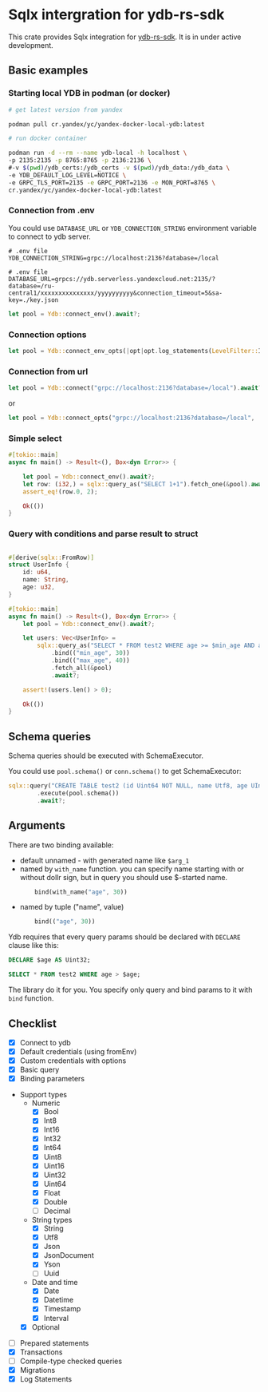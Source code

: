 # Sqlx intergration for ydb-rs-sdk

This crate provides Sqlx integration for [ydb-rs-sdk](https://github.com/ydb-platform/ydb-rs-sdk). It is in under active development.

## Basic examples

### Starting local YDB in podman (or docker)

```sh
# get latest version from yandex

podman pull cr.yandex/yc/yandex-docker-local-ydb:latest

# run docker container

podman run -d --rm --name ydb-local -h localhost \
-p 2135:2135 -p 8765:8765 -p 2136:2136 \
#-v $(pwd)/ydb_certs:/ydb_certs -v $(pwd)/ydb_data:/ydb_data \
-e YDB_DEFAULT_LOG_LEVEL=NOTICE \
-e GRPC_TLS_PORT=2135 -e GRPC_PORT=2136 -e MON_PORT=8765 \
cr.yandex/yc/yandex-docker-local-ydb:latest


```

### Connection from .env

You could use `DATABASE_URL` or `YDB_CONNECTION_STRING` environment variable to connect to ydb server.

```.env
# .env file
YDB_CONNECTION_STRING=grpc://localhost:2136?database=/local
```

```.env
# .env file
DATABASE_URL=grpcs://ydb.serverless.yandexcloud.net:2135/?database=/ru-central1/xxxxxxxxxxxxxxx/yyyyyyyyyy&connection_timeout=5&sa-key=./key.json

```

```rust
let pool = Ydb::connect_env().await?;
```

### Connection options

```rust
let pool = Ydb::connect_env_opts(|opt|opt.log_statements(LevelFilter::Info)).await?;
```

### Connection from url

```rust
let pool = Ydb::connect("grpc://localhost:2136?database=/local").await?;
```

or

```rust
let pool = Ydb::connect_opts("grpc://localhost:2136?database=/local", |opt|opt.log_statements(LevelFilter::Info)).await?;
```

### Simple select
```rust 
#[tokio::main]
async fn main() -> Result<(), Box<dyn Error>> {

    let pool = Ydb::connect_env().await?;
    let row: (i32,) = sqlx::query_as("SELECT 1+1").fetch_one(&pool).await?;
    assert_eq!(row.0, 2);

    Ok(())
}
```

### Query with conditions and parse result to struct
```rust

#[derive(sqlx::FromRow)]
struct UserInfo {
    id: u64,
    name: String,
    age: u32,
}

#[tokio::main]
async fn main() -> Result<(), Box<dyn Error>> {
    let pool = Ydb::connect_env().await?;

    let users: Vec<UserInfo> =
        sqlx::query_as("SELECT * FROM test2 WHERE age >= $min_age AND age <= $max_age")
            .bind(("min_age", 30))
            .bind(("max_age", 40))
            .fetch_all(&pool)
            .await?;

    assert!(users.len() > 0);

    Ok(())
}
```

## Schema queries

Schema queries should be executed with SchemaExecutor.

You could use `pool.schema()` or `conn.schema()` to get SchemaExecutor:
```rust
sqlx::query("CREATE TABLE test2 (id Uint64 NOT NULL, name Utf8, age UInt8, description Utf8, PRIMARY KEY (id))")
        .execute(pool.schema())
        .await?;
```



## Arguments

There are two binding available:

- default unnamed - with generated name like `$arg_1`
- named by `with_name` function. you can specify name starting with or without dollr sign, but in query you should use $-started name.
    ```rust
        bind(with_name("age", 30))
    ```    
- named by tuple ("name", value) 
    ```rust
        bind(("age", 30))
    ```

Ydb requires that every query params should be declared with `DECLARE` clause like this:

```sql
DECLARE $age AS Uint32;

SELECT * FROM test2 WHERE age > $age;

```

The library do it for you. You specify only query and bind params to it with `bind` function.

## Checklist

- [x] Connect to ydb
- [x] Default credentials (using fromEnv)
- [x] Custom credentials with options
- [x] Basic query
- [x] Binding parameters
- Support types
    - Numeric
        - [x] Bool	
        - [x] Int8 	
        - [x] Int16 	
        - [x] Int32 	
        - [x] Int64 	
        - [x] Uint8 	
        - [x] Uint16 	
        - [x] Uint32 	
        - [x] Uint64
        - [x] Float 
        - [x] Double 	
        - [ ] Decimal 
    - String types
        - [x] String
        - [x] Utf8
        - [x] Json
        - [x] JsonDocument
        - [x] Yson
        - [ ] Uuid
    - Date and time
        - [x] Date
        - [x] Datetime
        - [x] Timestamp
        - [x] Interval
    - [x] Optional
- [ ] Prepared statements
- [x] Transactions
- [ ] Compile-type checked queries
- [x] Migrations
- [x] Log Statements
